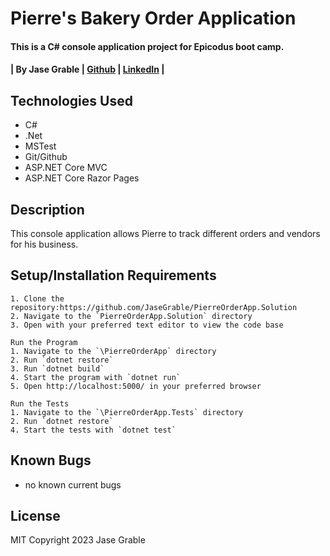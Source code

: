 # Pierre's Bakery Order Application

#### This is a C# console application project for Epicodus boot camp.

#### | **By Jase Grable** | **[Github](https://github.com/JaseGrable)** | **[LinkedIn](https://www.linkedin.com/in/jase-grable/)** |

## Technologies Used

- C#
- .Net
- MSTest
- Git/Github
- ASP.NET Core MVC
- ASP.NET Core Razor Pages

## Description

This console application allows Pierre to track different orders and vendors for his business.

## Setup/Installation Requirements

```
1. Clone the repository:https://github.com/JaseGrable/PierreOrderApp.Solution
2. Navigate to the `PierreOrderApp.Solution` directory
3. Open with your preferred text editor to view the code base

Run the Program
1. Navigate to the `\PierreOrderApp` directory
2. Run `dotnet restore`
3. Run `dotnet build`
4. Start the program with `dotnet run`
5. Open http://localhost:5000/ in your preferred browser

Run the Tests
1. Navigate to the `\PierreOrderApp.Tests` directory
2. Run `dotnet restore`
4. Start the tests with `dotnet test`
```

## Known Bugs

- no known current bugs

## License

MIT Copyright 2023 Jase Grable
